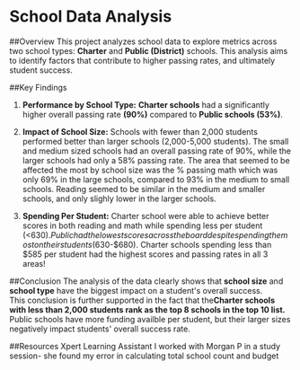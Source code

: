 # School Data Analysis

##Overview
This project analyzes school data to explore metrics across two school types: **Charter** and **Public (District)** schools.  This analysis aims to identify factors that contribute to higher passing rates, and ultimately student success. 

##Key Findings

1.  **Performance by School Type:**
**Charter schools** had a significantly higher overall passing rate **(90%)** compared to **Public schools (53%)**. 

2.  **Impact of School Size:**
Schools with fewer than 2,000 students performed better than larger schools (2,000-5,000 students).
The small and medium sized schools had an overall passing rate of 90%, while the larger schools had only a 58% passing rate.
The area that seemed to be affected the most by school size was the % passing math which was only 69% in the large schools, compared to 93% in the medium to small schools.
Reading seemed to be similar in the medium and smaller schools, and only slighly lower in the larger schools.

3.  **Spending Per Student:**
Charter school were able to achieve better scores in both reading and math while spending less per student (<$630).
Public had the lowest scores across the board despite spending the most on their students ($630-$680).
Charter schools spending less than $585 per student had the highest scores and passing rates in all 3 areas!

##Conclusion
The analysis of the data clearly shows that **school size** and **school type** have the biggest impact on a student's overall success.  
This conclusion is further supported in the fact that the**Charter schools with less than 2,000 students rank as the top 8 schools in the top 10 list.**
Public schools have more funding availble per student, but their larger sizes negatively impact students' overall success rate. 


##Resources
Xpert Learning Assistant
I worked with Morgan P in a study session- she found my error in calculating total school count and budget
